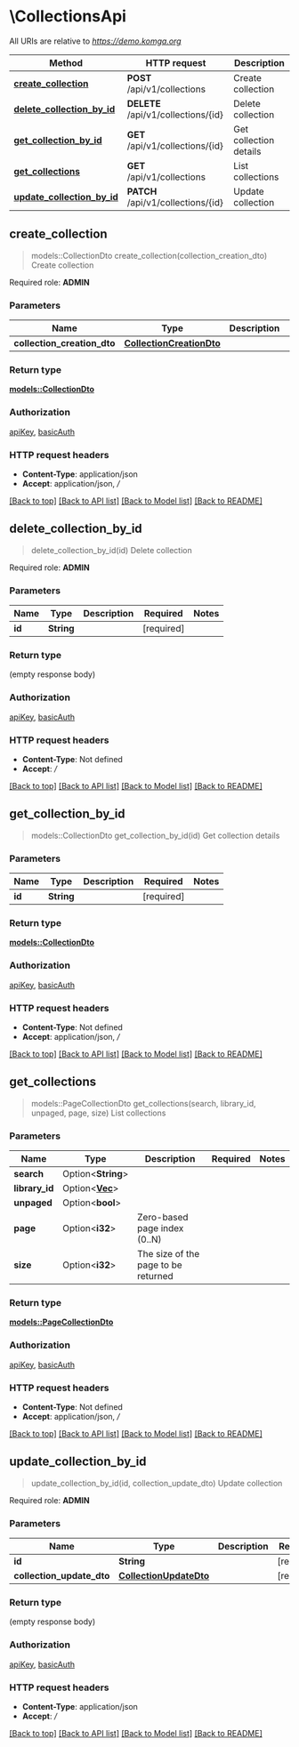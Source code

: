 # \CollectionsApi

All URIs are relative to *https://demo.komga.org*

Method | HTTP request | Description
------------- | ------------- | -------------
[**create_collection**](CollectionsApi.md#create_collection) | **POST** /api/v1/collections | Create collection
[**delete_collection_by_id**](CollectionsApi.md#delete_collection_by_id) | **DELETE** /api/v1/collections/{id} | Delete collection
[**get_collection_by_id**](CollectionsApi.md#get_collection_by_id) | **GET** /api/v1/collections/{id} | Get collection details
[**get_collections**](CollectionsApi.md#get_collections) | **GET** /api/v1/collections | List collections
[**update_collection_by_id**](CollectionsApi.md#update_collection_by_id) | **PATCH** /api/v1/collections/{id} | Update collection



## create_collection

> models::CollectionDto create_collection(collection_creation_dto)
Create collection

Required role: **ADMIN**

### Parameters


Name | Type | Description  | Required | Notes
------------- | ------------- | ------------- | ------------- | -------------
**collection_creation_dto** | [**CollectionCreationDto**](CollectionCreationDto.md) |  | [required] |

### Return type

[**models::CollectionDto**](CollectionDto.md)

### Authorization

[apiKey](../README.md#apiKey), [basicAuth](../README.md#basicAuth)

### HTTP request headers

- **Content-Type**: application/json
- **Accept**: application/json, */*

[[Back to top]](#) [[Back to API list]](../README.md#documentation-for-api-endpoints) [[Back to Model list]](../README.md#documentation-for-models) [[Back to README]](../README.md)


## delete_collection_by_id

> delete_collection_by_id(id)
Delete collection

Required role: **ADMIN**

### Parameters


Name | Type | Description  | Required | Notes
------------- | ------------- | ------------- | ------------- | -------------
**id** | **String** |  | [required] |

### Return type

 (empty response body)

### Authorization

[apiKey](../README.md#apiKey), [basicAuth](../README.md#basicAuth)

### HTTP request headers

- **Content-Type**: Not defined
- **Accept**: */*

[[Back to top]](#) [[Back to API list]](../README.md#documentation-for-api-endpoints) [[Back to Model list]](../README.md#documentation-for-models) [[Back to README]](../README.md)


## get_collection_by_id

> models::CollectionDto get_collection_by_id(id)
Get collection details

### Parameters


Name | Type | Description  | Required | Notes
------------- | ------------- | ------------- | ------------- | -------------
**id** | **String** |  | [required] |

### Return type

[**models::CollectionDto**](CollectionDto.md)

### Authorization

[apiKey](../README.md#apiKey), [basicAuth](../README.md#basicAuth)

### HTTP request headers

- **Content-Type**: Not defined
- **Accept**: application/json, */*

[[Back to top]](#) [[Back to API list]](../README.md#documentation-for-api-endpoints) [[Back to Model list]](../README.md#documentation-for-models) [[Back to README]](../README.md)


## get_collections

> models::PageCollectionDto get_collections(search, library_id, unpaged, page, size)
List collections

### Parameters


Name | Type | Description  | Required | Notes
------------- | ------------- | ------------- | ------------- | -------------
**search** | Option<**String**> |  |  |
**library_id** | Option<[**Vec<String>**](String.md)> |  |  |
**unpaged** | Option<**bool**> |  |  |
**page** | Option<**i32**> | Zero-based page index (0..N) |  |
**size** | Option<**i32**> | The size of the page to be returned |  |

### Return type

[**models::PageCollectionDto**](PageCollectionDto.md)

### Authorization

[apiKey](../README.md#apiKey), [basicAuth](../README.md#basicAuth)

### HTTP request headers

- **Content-Type**: Not defined
- **Accept**: application/json, */*

[[Back to top]](#) [[Back to API list]](../README.md#documentation-for-api-endpoints) [[Back to Model list]](../README.md#documentation-for-models) [[Back to README]](../README.md)


## update_collection_by_id

> update_collection_by_id(id, collection_update_dto)
Update collection

Required role: **ADMIN**

### Parameters


Name | Type | Description  | Required | Notes
------------- | ------------- | ------------- | ------------- | -------------
**id** | **String** |  | [required] |
**collection_update_dto** | [**CollectionUpdateDto**](CollectionUpdateDto.md) |  | [required] |

### Return type

 (empty response body)

### Authorization

[apiKey](../README.md#apiKey), [basicAuth](../README.md#basicAuth)

### HTTP request headers

- **Content-Type**: application/json
- **Accept**: */*

[[Back to top]](#) [[Back to API list]](../README.md#documentation-for-api-endpoints) [[Back to Model list]](../README.md#documentation-for-models) [[Back to README]](../README.md)

